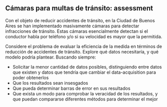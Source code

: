 ## Cámaras para multas de tránsito: assessment

Con el objeto de reducir accidentes de tránsito, en la Ciudad de Buenos Aires se han implementado masivamente cámaras para detectar infracciones de tránsito.  Estas cámaras esencialmente detectan si el conductor habla por teléfono y/o si su velocidad es mayor que la permitida.

Considere el problema de evaluar la eficiencia de la medida en términos de reducción de accidentes de tránsito.  Explore qué datos necesitaría, y qué modelo podría plantear.  Buscando siempre:

- Solicitar la menor cantidad de datos posibles, distinguiendo entre datos que existen y datos que tendría que cambiar el data-acquisition para poder obtenerlos
- Que los resultados sean insesgados
- Que pueda determinar barras de error en sus resultados
- Que exista un modo para comprobar la veracidad de los resultados, y que puedan compararse diferentes métodos para determinar el mejor

